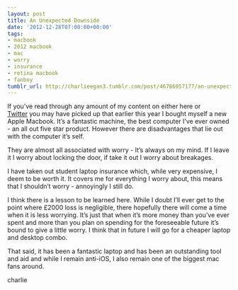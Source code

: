 ```yaml
---
layout: post
title: An Unexpected Downside
date: '2012-12-28T07:00:00+00:00'
tags:
- macbook
- 2012 macbook
- mac
- worry
- insurance
- retina macbook
- fanboy
tumblr_url: http://charlieegan3.tumblr.com/post/46786057177/an-unexpected-downside
---
```

If you’ve read through any amount of my content on either here or [Twitter](https://twitter.com/charlieegan3) you may have picked up that earlier this year I bought myself a new Apple Macbook. It’s a fantastic machine, the best computer I’ve ever owned - an all out five star product. However there are disadvantages that lie out with the computer it’s self.

They are almost all associated with worry - It’s always on my mind. If I leave it I worry about locking the door, if take it out I worry about breakages.

I have taken out student laptop insurance which, while very expensive, I deem to be worth it. It covers me for everything I worry about, this means that I shouldn’t worry - annoyingly I still do.

I think there is a lesson to be learned here. While I doubt I’ll ever get to the point where £2000 loss is negligible, there hopefully there will come a time when it is less worrying. It’s just that when it’s more money than you’ve ever spent and more than you plan on spending for the foreseeable future it’s bound to give a little worry. I think that in future I will go for a cheaper laptop and desktop combo.

That said, it has been a fantastic laptop and has been an outstanding tool and aid and while I remain anti-iOS, I also remain one of the biggest mac fans around.

charlie
